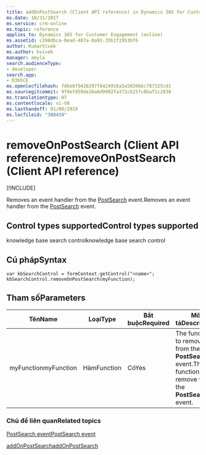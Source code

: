 ```yaml
---
title: addOnPostSearch (Client API reference) in Dynamics 365 for Customer Engagement| MicrosoftDocs
ms.date: 10/31/2017
ms.service: crm-online
ms.topic: reference
applies_to: Dynamics 365 for Customer Engagement (online)
ms.assetid: c398dbca-0ead-487a-8a92-35b1f2953bf6
author: KumarVivek
ms.author: kvivek
manager: amyla
search.audienceType:
- developer
search.app:
- D365CE
ms.openlocfilehash: fd6e6f9426297f8424916a5a5020b6c787325cd1
ms.sourcegitcommit: 9f0efd59de16a6d9902fa372cb25fc0baf1c2838
ms.translationtype: HT
ms.contentlocale: vi-VN
ms.lasthandoff: 01/08/2019
ms.locfileid: "388439"
---
```

# <a name="removeonpostsearch-client-api-reference"></a><span data-ttu-id="80093-102">removeOnPostSearch (Client API reference)</span><span class="sxs-lookup"><span data-stu-id="80093-102">removeOnPostSearch (Client API reference)</span></span>

[!INCLUDE[](../../../../includes/cc_applies_to_update_9_0_0.md)]

<span data-ttu-id="80093-103">Removes an event handler from the [PostSearch](../events/postsearch.md) event.</span><span class="sxs-lookup"><span data-stu-id="80093-103">Removes an event handler from the [PostSearch](../events/postsearch.md) event.</span></span> 

## <a name="control-types-supported"></a><span data-ttu-id="80093-104">Control types supported</span><span class="sxs-lookup"><span data-stu-id="80093-104">Control types supported</span></span>

<span data-ttu-id="80093-105">knowledge base search control</span><span class="sxs-lookup"><span data-stu-id="80093-105">knowledge base search control</span></span>

## <a name="syntax"></a><span data-ttu-id="80093-106">Cú pháp</span><span class="sxs-lookup"><span data-stu-id="80093-106">Syntax</span></span>

```
var kbSearchControl = formContext.getControl("<name>";
kbSearchControl.removeOnPostSearch(myFunction);
```

## <a name="parameters"></a><span data-ttu-id="80093-107">Tham số</span><span class="sxs-lookup"><span data-stu-id="80093-107">Parameters</span></span>

|<span data-ttu-id="80093-108">Tên</span><span class="sxs-lookup"><span data-stu-id="80093-108">Name</span></span> | <span data-ttu-id="80093-109">Loại</span><span class="sxs-lookup"><span data-stu-id="80093-109">Type</span></span> | <span data-ttu-id="80093-110">Bắt buộc</span><span class="sxs-lookup"><span data-stu-id="80093-110">Required</span></span> | <span data-ttu-id="80093-111">Mô tả</span><span class="sxs-lookup"><span data-stu-id="80093-111">Description</span></span>|
|--|--|--|--|
|<span data-ttu-id="80093-112">myFunction</span><span class="sxs-lookup"><span data-stu-id="80093-112">myFunction</span></span> |<span data-ttu-id="80093-113">Hàm</span><span class="sxs-lookup"><span data-stu-id="80093-113">Function</span></span> |<span data-ttu-id="80093-114">Có</span><span class="sxs-lookup"><span data-stu-id="80093-114">Yes</span></span>|<span data-ttu-id="80093-115">The function to remove from the **PostSearch** event.</span><span class="sxs-lookup"><span data-stu-id="80093-115">The function to remove from the **PostSearch** event.</span></span>| 

### <a name="related-topics"></a><span data-ttu-id="80093-116">Chủ đề liên quan</span><span class="sxs-lookup"><span data-stu-id="80093-116">Related topics</span></span>

[<span data-ttu-id="80093-117">PostSearch event</span><span class="sxs-lookup"><span data-stu-id="80093-117">PostSearch event</span></span>](../events/postsearch.md)

[<span data-ttu-id="80093-118">addOnPostSearch</span><span class="sxs-lookup"><span data-stu-id="80093-118">addOnPostSearch</span></span>](addOnPostSearch.md) 


